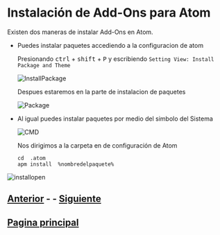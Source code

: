  # Instalación de Add-Ons para Atom

Existen dos maneras de instalar Add-Ons en Atom.

* Puedes instalar paquetes accediendo a la configuracion de atom

  Presionando <kbd>ctrl</kbd> + <kbd>shift</kbd> + <kbd>P</kbd> y escribiendo ```Setting View: Install Package and Theme```

  ![InstallPackage](Images/Install-Package.PNG)

  Despues estaremos en la parte de instalacion de paquetes  

  ![Package](Images/open-recent.PNG)


* Al igual puedes instalar paquetes por medio del simbolo del Sistema

  ![CMD](Images/cmd.PNG)

  Nos dirigimos a la carpeta en de configuración de Atom

  ```
  cd  .atom
  apm install  %nombredelpaquete%
  ```
![installopen](Images/apminstall.PNG)

## [Anterior](PAGE1.md) - - [Siguiente](PAGE3.md)
## [Pagina principal](README.md)
